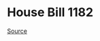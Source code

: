 # House Bill 1182

[Source](http://lawfilesext.leg.wa.gov/biennium/2023-24/Pdf/Bills/House%20Bills/1182.pdf)